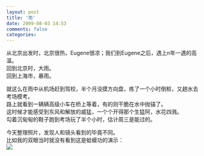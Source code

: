 ```yaml
---
layout: post
title: '雨'
date: 2009-08-03 14:53
comments: false
categories: 
---
```

    

从北京出发时，北京很热，Eugene很凉；我们到Eugene之后，遇上n年一遇的高温。  
回到北京时，大雨。  
回到上海市，暴雨。  
  
就这么在雨中从机场赶到驾校，半个月没摸方向盘，练了一个小时倒桩，又趟水去考场模考。  
路上就看到一辆辆高级小车在桥上等着，有的则干脆在水中抛锚了。  
这时候才能感受到东风和解放的威猛，一个个开得那个生猛阿，水花四溅。  
勾着沉甸甸的鞋子跑到考场玩了半个小时，估计周三是能过的。  
  
今天整理照片，发现人和镜头看到的毕竟不同。  
比如我的双眼当时就没有看到这是蛤蟆功的演示：  
[![](https://lh6faa.bay.livefilestore.com/y1mj4kKJGzVU0npwSVoiZwqBYvb8ptFxblMvNagsEEfhqN3Llu-NmzsMj9k28F_NOFWX-rfRzN0e8i932GdtcACKMzjT90oNYZfPlzBXyUlt5vUm92I-iEAMAXMry6-Uqah8JMuUqsqUL-G-QeqL7aMig/DSC01419.jpg)](https://lh6faa.bay.livefilestore.com/y1mj4kKJGzVU0npwSVoiZwqBYvb8ptFxblMvNagsEEfhqN3Llu-NmzsMj9k28F_NOFWX-rfRzN0e8i932GdtcACKMzjT90oNYZfPlzBXyUlt5vUm92I-iEAMAXMry6-Uqah8JMuUqsqUL-G-QeqL7aMig/DSC01419.jpg)  

